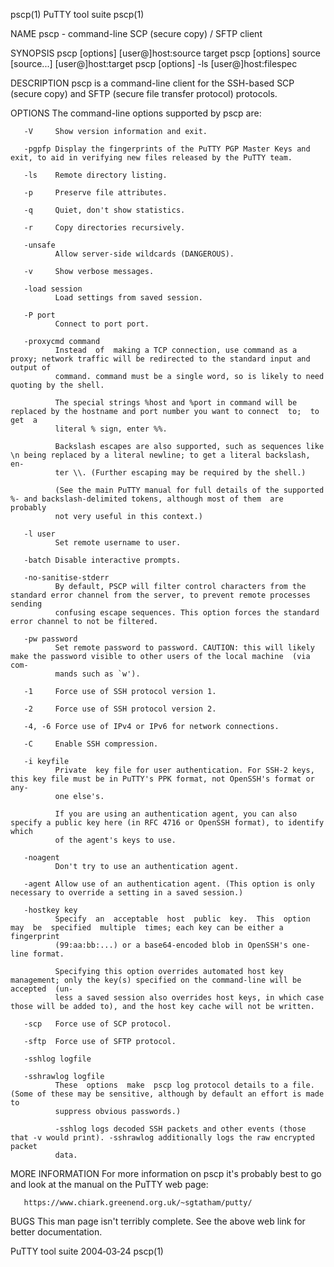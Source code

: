 pscp(1)                                                          PuTTY tool suite                                                          pscp(1)

NAME
       pscp - command-line SCP (secure copy) / SFTP client

SYNOPSIS
       pscp [options] [user@]host:source target
       pscp [options] source [source...] [user@]host:target
       pscp [options] -ls [user@]host:filespec

DESCRIPTION
       pscp is a command-line client for the SSH-based SCP (secure copy) and SFTP (secure file transfer protocol) protocols.

OPTIONS
       The command-line options supported by pscp are:

       -V     Show version information and exit.

       -pgpfp Display the fingerprints of the PuTTY PGP Master Keys and exit, to aid in verifying new files released by the PuTTY team.

       -ls    Remote directory listing.

       -p     Preserve file attributes.

       -q     Quiet, don't show statistics.

       -r     Copy directories recursively.

       -unsafe
              Allow server-side wildcards (DANGEROUS).

       -v     Show verbose messages.

       -load session
              Load settings from saved session.

       -P port
              Connect to port port.

       -proxycmd command
              Instead  of  making a TCP connection, use command as a proxy; network traffic will be redirected to the standard input and output of
              command. command must be a single word, so is likely to need quoting by the shell.

              The special strings %host and %port in command will be replaced by the hostname and port number you want to connect  to;  to  get  a
              literal % sign, enter %%.

              Backslash escapes are also supported, such as sequences like \n being replaced by a literal newline; to get a literal backslash, en‐
              ter \\. (Further escaping may be required by the shell.)

              (See the main PuTTY manual for full details of the supported %- and backslash-delimited tokens, although most of them  are  probably
              not very useful in this context.)

       -l user
              Set remote username to user.

       -batch Disable interactive prompts.

       -no-sanitise-stderr
              By default, PSCP will filter control characters from the standard error channel from the server, to prevent remote processes sending
              confusing escape sequences. This option forces the standard error channel to not be filtered.

       -pw password
              Set remote password to password. CAUTION: this will likely make the password visible to other users of the local machine  (via  com‐
              mands such as `w').

       -1     Force use of SSH protocol version 1.

       -2     Force use of SSH protocol version 2.

       -4, -6 Force use of IPv4 or IPv6 for network connections.

       -C     Enable SSH compression.

       -i keyfile
              Private  key file for user authentication. For SSH-2 keys, this key file must be in PuTTY's PPK format, not OpenSSH's format or any‐
              one else's.

              If you are using an authentication agent, you can also specify a public key here (in RFC 4716 or OpenSSH format), to identify  which
              of the agent's keys to use.

       -noagent
              Don't try to use an authentication agent.

       -agent Allow use of an authentication agent. (This option is only necessary to override a setting in a saved session.)

       -hostkey key
              Specify  an  acceptable  host  public  key.  This  option  may  be  specified  multiple  times; each key can be either a fingerprint
              (99:aa:bb:...) or a base64-encoded blob in OpenSSH's one-line format.

              Specifying this option overrides automated host key management; only the key(s) specified on the command-line will be accepted  (un‐
              less a saved session also overrides host keys, in which case those will be added to), and the host key cache will not be written.

       -scp   Force use of SCP protocol.

       -sftp  Force use of SFTP protocol.

       -sshlog logfile

       -sshrawlog logfile
              These  options  make  pscp log protocol details to a file. (Some of these may be sensitive, although by default an effort is made to
              suppress obvious passwords.)

              -sshlog logs decoded SSH packets and other events (those that -v would print). -sshrawlog additionally logs the raw encrypted packet
              data.

MORE INFORMATION
       For more information on pscp it's probably best to go and look at the manual on the PuTTY web page:

       https://www.chiark.greenend.org.uk/~sgtatham/putty/

BUGS
       This man page isn't terribly complete. See the above web link for better documentation.

PuTTY tool suite                                                    2004‐03‐24                                                             pscp(1)
